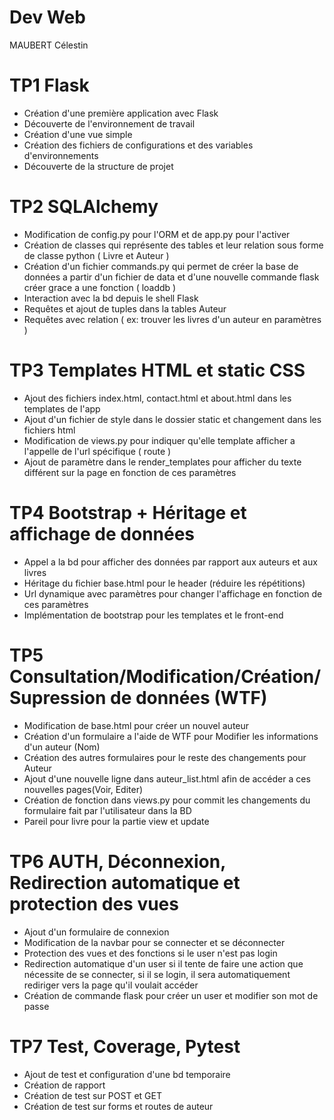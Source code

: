 # Dev Web

MAUBERT Célestin

# TP1 Flask

- Création d'une première application avec Flask
- Découverte de l'environnement de travail
- Création d'une vue simple
- Création des fichiers de configurations et des variables d'environnements
- Découverte de la structure de projet

# TP2 SQLAlchemy

- Modification de config.py pour l'ORM et de app.py pour l'activer
- Création de classes qui représente des tables et leur relation sous forme de classe python ( Livre et Auteur )
- Création d'un fichier commands.py qui permet de créer la base de données a partir d'un fichier de data et d'une nouvelle commande flask créer grace a une fonction ( loaddb )
- Interaction avec la bd depuis le shell Flask
- Requêtes et ajout de tuples dans la tables Auteur
- Requêtes avec relation ( ex: trouver les livres d'un auteur en paramètres )

# TP3 Templates HTML et static CSS

- Ajout des fichiers index.html, contact.html et about.html dans les templates de l'app
- Ajout d'un fichier de style dans le dossier static et changement dans les fichiers html
- Modification de views.py pour indiquer qu'elle template afficher a l'appelle de l'url spécifique ( route )
- Ajout de paramètre dans le render_templates pour afficher du texte différent sur la page en fonction de ces paramètres

# TP4 Bootstrap + Héritage et affichage de données

- Appel a la bd pour afficher des données par rapport aux auteurs et aux livres
- Héritage du fichier base.html pour le header (réduire les répétitions)
- Url dynamique avec paramètres pour changer l'affichage en fonction de ces paramètres
- Implémentation de bootstrap pour les templates et le front-end 

# TP5 Consultation/Modification/Création/Supression de données (WTF)

- Modification de base.html pour créer un nouvel auteur
- Création d'un formulaire a l'aide de WTF pour Modifier les informations d'un auteur (Nom)
- Création des autres formulaires pour le reste des changements pour Auteur
- Ajout d'une nouvelle ligne dans auteur_list.html afin de accéder a ces nouvelles pages(Voir, Editer)
- Création de fonction dans views.py pour commit les changements du formulaire fait par l'utilisateur dans la BD
- Pareil pour livre pour la partie view et update

# TP6 AUTH, Déconnexion, Redirection automatique et protection des vues

- Ajout d'un formulaire de connexion
- Modification de la navbar pour se connecter et se déconnecter
- Protection des vues et des fonctions si le user n'est pas login
- Redirection automatique d'un user si il tente de faire une action que nécessite de se connecter, si il se login, il sera automatiquement rediriger vers la page qu'il voulait accéder
- Création de commande flask pour créer un user et modifier son mot de passe

# TP7 Test, Coverage, Pytest

- Ajout de test et configuration d'une bd temporaire
- Création de rapport
- Création de test sur POST et GET
- Création de test sur forms et routes de auteur